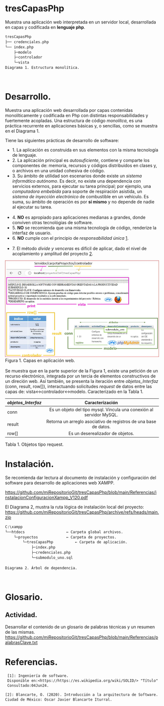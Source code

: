 # tresCapasPhp
Muestra una aplicación web interpretada en un servidor local, 
desarrollada en capas y codificada en **lenguaje php**.

```bash
tresCapasPhp
├── credenciales.php
└── index.php
	├─modelo
	├─controlador
	└─vista
Diagrama 1. Estructura monolítica.
```
</br>

# Desarrollo.

Muestra una aplicación web desarrollada por capas contenidas monolíticamente y codificada en Php 
con distintas responsabilidades y fuertemente acopladas. 
Una estructura de código *monolítca*, es una práctica 
recurrente en aplicaciones básicas y, o sencillas, como se muestra en el 
Diagrama 1.

Tiene las siguientes prácticas de desarrollo de software:
     <ul> 
	 <li> 1. La aplicación es construida en sus elementos con la misma tecnología de lenguaje.</li>
	 <li> 2. La aplicación principal es _autosuficiente_, contiene y comparte 
			 los componentes de: memoria, recursos y códigos distribuidos en clases y, o archivos
			 en una unidad cohesiva de código.</li>
	 <li> 3. Su ámbito de utilidad son escenarios donde existe un _sistema informático 
			 autónomo_. Es decir, no existe una dependencia con servicios externos, 
			 para ejecutar su tarea principal; por ejemplo, una _computadora embebida_
			 para soporte de respiración asistida, un _sistema de inyección electrónico_ de 
			 combustible en un vehículo. Es suma, su ámbito de operación es por 
			 **sí mismo** y no depende de nadie al ejecutar su tarea.</li>	
	 <li> 4. **NO** es apropiado para aplicaciones medianas a grandes,
			 donde conviven otras tecnológias de software.</li> 
	 <li> 5. **NO** se recomienda que una misma tecnología de código, renderize la interfaz de usuario.</li> 
	 <li> 6. **NO** cumple con el principio de _responsabilidad única_ [1]. </li>			 
	 <li> 7. El método _divide y venceras_  es difícil de aplicar, dado el nivel de 
			 acoplamiento y amplitud del proyecto [2]. </li>
     </ul>
     
![capasModeloVistaControlador](/img/capasModeloVistaControlador.JPG "modelo en capascon Php")
</br>
					Figura 1. Capas en aplicación web.
</br></br>
Se muestra que en la parte superior de la Figura 1, existe una petición de un recurso electrónico, integrada por un tercia de elementos 
constructivos de un direción web. 
Así también, se presenta la iteración entre _objetos_Interfaz_  (conn, result, row[]), interactuando solicitudes _request_ de 
datos entre las capas de: vista↔controlador↔modelo. Caracterizado en la Tabla 1.

| _objetos_Interfaz_ | Caracterización | 
|:-------------- |:----------:| 
| conn           | Es un objeto del tipo mysql. Vincula una conexión al servidor MySQL.| 
| result         | Retorna un arreglo asociativo de registros de una base de datos.    | 
| row[]          | Es un deserealizador de objetos. | 
Tabla 1. Objetos tipo request.
</br>

# Instalación.

Se recomienda dar lectura al documento de instalación y configuración del software para desarrollo de aplicaciones web
XAMPP.   

https://github.com/miRepositorioGit/tresCapasPhp/blob/main/Referencias/instalacionConfiguracionXampp_V120.pdf

El Diagrama 2, mustra la ruta lógica de instalación local del proyecto:
https://github.com/miRepositorioGit/tresCapasPhp/archive/refs/heads/main.zip


```bash
C:\xampp
└──htdocs					← Carpeta global archivos.
	└─proyectos				← Carpeta de proyectos.
		└─tresCapasPhp			← Carpeta de aplicación.
			├─index.php
			├─credenciales.php
			└─submodulo_uno.sql
	
Diagrama 2. Árbol de dependencia.
```
</br>

# Glosario. 

## Actividad.  
Desarrollar el contenido de un glosario de palabras técnicas y un resumen de las mismas.
https://github.com/miRepositorioGit/tresCapasPhp/blob/main/Referencias/palabrasClave.txt

# Referencias.

[1]: https://es.wikipedia.org/wiki/SOLID 

     [1]: Ingeniería de software.
     Disponible en:<https://https://es.wikipedia.org/wiki/SOLID/> "Título"
     Consultado:04Jun24.
	 
[2]: https://reactiveprogramming.io/blog/es/estilos-arquitectonicos/capas 
	
	[2]: Blancarte, O. (2020). Introducción a la arquitectura de Software. 
	Ciudad de México: Oscar Javier Blancarte Iturral.
